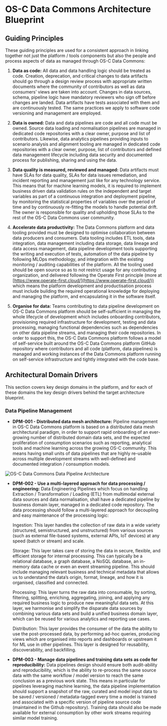 # OS-C Data Commons Architecture Blueprint

## Guiding Principles

These guiding principles are used for a consistent approach in linking together not just the platform / tools components but also the people and process aspects of data as managed through OS-C Data Commons:

1. **Data as code:** All data and data handling logic should be treated as code. Creation, deprecation, and critical changes to data artifacts should go through a design review process with appropriate written documents where the community of contributors as well as data consumers’ views are taken into account. Changes in data sources, schema, pipeline logic have mandatory reviewers who sign off before changes are landed. Data artifacts have tests associated with them and are continuously tested. The same practices we apply to software code versioning and management are employed.

2. **Data is owned:** Data and data pipelines are code and all code must be owned. Source data loading and normalisation pipelines are managed in dedicated code repositories with a clear owner, purpose and list of contributors. Likewise, data analytics pipelines providing inputs to scenario analysis and alignment tooling are managed in dedicated code repositories with a clear owner, purpose, list of contributors and defined data management lifecycle including data security and documented process for publishing, sharing and using the data.

3. **Data quality is measured, reviewed and managed:** Data artifacts must have SLAs for data quality, SLAs for data issues remediation, and incident reporting and management just like for any technology service. This means that for machine learning models, it is required to implement business driven data validation rules on the independent and target variables as part of a continuous integration and deployment pipeline, by monitoring the statistical properties of variables over the period of time and by continuously re-fitting the models to handle potential drift. The owner is responsible for quality and upholding those SLAs to the rest of the OS-C Data Commons user community.

4. **Accelerate data productivity:** The Data Commons platform and data tooling provided must be designed to optimise collaboration between data producers and consumers. Data tooling includes ETL tools, data integration, data management including data storage, data lineage and data access management, data pipeline development tools supporting the writing and execution of tests, automation of the data pipeline by following MLOps methodology, and integration with the existing monitoring / auditing capabilities of the platform. All the tooling used should be open source so as to not restrict usage for any contributing organization, and delivered following the Operate First principle (more at [https://www.operate-first.cloud/](https://www.operate-first.cloud/)) which means the platform development and productisation process must include building the required operational knowledge for deploying and managing the platform, and encapsulating it in the software itself.

5. **Organise for data:** Teams contributing to data pipeline development on OS-C Data Commons platform should be self-sufficient in managing the whole lifecycle of development which includes onboarding contributors, provisioning required infrastructure for development, testing and data processing, managing functional dependencies such as dependencies on other data pipeline streams, and managing their code repositories. In order to support this, the OS-C Data Commons platform follows a model of self-service built around the OS-C Data Commons platform GitHub repository where contributors and all code (platform, data pipelines) is managed and working instances of the Data Commons platform running on self-service infrastructure and tightly integrated with the code base.

## Architectural Domain Drivers

This section covers key design domains in the platform, and for each of these domains the key design drivers behind the target architecture blueprint.

### Data Pipeline Management

- **DPM-001 - Distributed data mesh architecture:** Pipeline management in OS-C Data Commons platform is based on a distributed data mesh architectural paradigm, in order to support rapid onboarding of an ever-growing number of distributed domain data sets, and the expected proliferation of consumption scenarios such as reporting, analytical tools and machine learning across the growing OS-C community. This means having small units of data pipelines that are highly re-usable across multiple development streams with well-defined and documented integration / consumption models.

![OS-C Data Commons Data Pipeline Architecture](https://github.com/os-climate/os_c_data_commons/blob/main/images/OS-C%20Data%20Commons%20Pipeline.png)

- **DPM-002 - Use a multi-layered approach for data processing / engineering:** Data Engineering Pipelines which focus on handling Extraction / Transformation / Loading (ETL) from multimodal external data sources and data normalisation, shall have a dedicated pipeline by business domain layer, managed in a dedicated code repository. The data processing should follow a multi-layered approach for decoupling and easy maintenance of the processing logic:

    Ingestion: This layer handles the collection of raw data in a wide variety (structured, semistructured, and unstructured) from various sources (such as external file-based systems, external APIs, IoT devices) at any speed (batch or stream) and scale.

    Storage: This layer takes care of storing the data in secure, flexible, and efficient storage for internal processing. This can typically be a relational database, a graph database, a NoSQL database, an in-memory data cache or even an event streaming pipeline. This should include managing relevant business and technical metadata that allows us to understand the data’s origin, format, lineage, and how it is organised, classified and connected.

    Processing: This layer turns the raw data into consumable, by sorting, filtering, splitting, enriching, aggregating, joining, and applying any required business logic to produce new meaningful data sets. At this layer, we harmonise and simplify the disparate data sources by combining various data sets and build a unified business domain layer, which can be reused for various analytics and reporting use cases.

    Distribution: This layer provides the consumer of the data the ability to use the post-processed data, by performing ad-hoc queries, producing views which are organised into reports and dashboards or upstream it for ML use in other pipelines. This layer is designed for reusability, discoverability, and backfilling.

- **DPM-003 - Manage data pipelines and training data sets as code for reproducibility:** Data pipelines design should ensure both audit-ability and reproducibility, which is the ability to re-process the same source data with the same workflow / model version to reach the same conclusion as a previous work state. This means in particular for pipelines leveraging machine learning, the data pipeline implementation should support a snapshot of the raw, curated and model input data to be saved / versioned / metadata-tagged every time a model is trained and associated with a specific version of pipeline source code (maintained in the Github repository). Training data should also be made available for external consumption by other work streams requiring similar model training.
